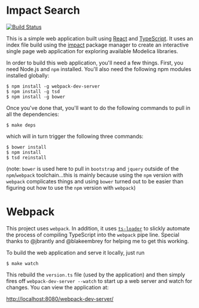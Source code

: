 # Impact Search

[![Build Status](https://travis-ci.org/impact/search.svg)](https://travis-ci.org/impact/search)

This is a simple web application built using
[React](http://reactjs.com) and
[TypeScript](http://www.typescriptlang.org/).  It uses an index file
build using the [impact](http://github.com/impact/impact) package
manager to create an interactive single page web application for
exploring available Modelica libraries.

In order to build this web application, you'll need a few things.
First, you need Node.js and `npm` installed.  You'll also need the
following npm modules installed globally:

```
$ npm install -g webpack-dev-server
$ npm install -g tsd
$ npm install -g bower
```

Once you've done that, you'll want to do the following commands to
pull in all the dependencies:

```
$ make deps
```

which will in turn trigger the following three commands:

```
$ bower install
$ npm install
$ tsd reinstall
```

(note: `bower` is used here to pull in `bootstrap` and `jquery`
outside of the `npm`/`webpack` toolchain...this is mainly because
using the `npm` version with `webpack` complicates things and using
`bower` turned out to be easier than figuring out how to use the `npm`
version with `webpack`)

# Webpack

This project uses `webpack`.  In addition, it uses
[`ts-loader`](https://github.com/TypeStrong/ts-loader) to slickly
automate the process of compiling TypeScript into the `webpack` pipe
line.  Special thanks to @jbrantly and @blakeembrey for helping me to
get this working.

To build the web application and serve it locally, just run

```
$ make watch
```

This rebuild the `version.ts` file (used by the application) and then
simply fires off `webpack-dev-server --watch` to start up a
web server and watch for changes.  You can view the application at:

[http://localhost:8080/webpack-dev-server/](http://localhost:8080/webpack-dev-server/)
